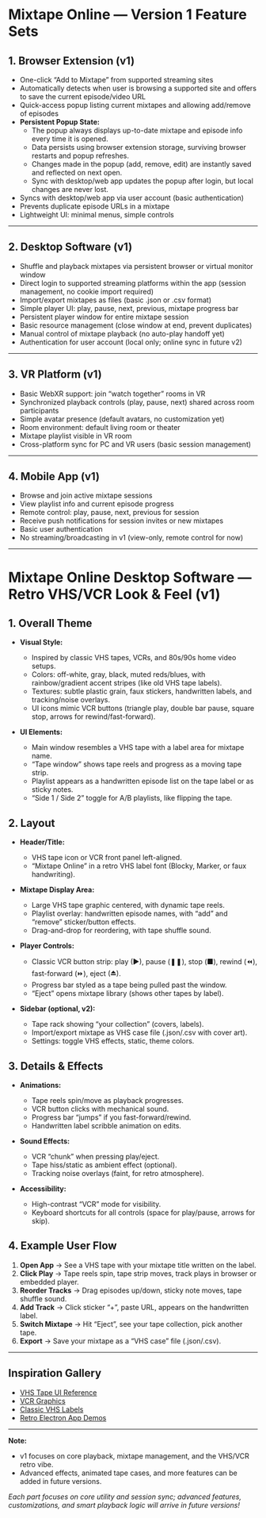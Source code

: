 # Mixtape Online — Version 1 Feature Sets

## 1. Browser Extension (v1)

- One-click “Add to Mixtape” from supported streaming sites
- Automatically detects when user is browsing a supported site and offers to save the current episode/video URL
- Quick-access popup listing current mixtapes and allowing add/remove of episodes
- **Persistent Popup State:**  
  - The popup always displays up-to-date mixtape and episode info every time it is opened.
  - Data persists using browser extension storage, surviving browser restarts and popup refreshes.
  - Changes made in the popup (add, remove, edit) are instantly saved and reflected on next open.
  - Sync with desktop/web app updates the popup after login, but local changes are never lost.
- Syncs with desktop/web app via user account (basic authentication)
- Prevents duplicate episode URLs in a mixtape
- Lightweight UI: minimal menus, simple controls

---

## 2. Desktop Software (v1)

- Shuffle and playback mixtapes via persistent browser or virtual monitor window
- Direct login to supported streaming platforms within the app (session management, no cookie import required)
- Import/export mixtapes as files (basic .json or .csv format)
- Simple player UI: play, pause, next, previous, mixtape progress bar
- Persistent player window for entire mixtape session
- Basic resource management (close window at end, prevent duplicates)
- Manual control of mixtape playback (no auto-play handoff yet)
- Authentication for user account (local only; online sync in future v2)

---

## 3. VR Platform (v1)

- Basic WebXR support: join “watch together” rooms in VR
- Synchronized playback controls (play, pause, next) shared across room participants
- Simple avatar presence (default avatars, no customization yet)
- Room environment: default living room or theater
- Mixtape playlist visible in VR room
- Cross-platform sync for PC and VR users (basic session management)

---

## 4. Mobile App (v1)

- Browse and join active mixtape sessions
- View playlist info and current episode progress
- Remote control: play, pause, next, previous for session
- Receive push notifications for session invites or new mixtapes
- Basic user authentication
- No streaming/broadcasting in v1 (view-only, remote control for now)

---

# Mixtape Online Desktop Software — Retro VHS/VCR Look & Feel (v1)

## 1. Overall Theme

- **Visual Style:**  
  - Inspired by classic VHS tapes, VCRs, and 80s/90s home video setups.
  - Colors: off-white, gray, black, muted reds/blues, with rainbow/gradient accent stripes (like old VHS tape labels).
  - Textures: subtle plastic grain, faux stickers, handwritten labels, and tracking/noise overlays.
  - UI icons mimic VCR buttons (triangle play, double bar pause, square stop, arrows for rewind/fast-forward).

- **UI Elements:**  
  - Main window resembles a VHS tape with a label area for mixtape name.
  - “Tape window” shows tape reels and progress as a moving tape strip.
  - Playlist appears as a handwritten episode list on the tape label or as sticky notes.
  - “Side 1 / Side 2” toggle for A/B playlists, like flipping the tape.

## 2. Layout

- **Header/Title:**  
  - VHS tape icon or VCR front panel left-aligned.
  - “Mixtape Online” in a retro VHS label font (Blocky, Marker, or faux handwriting).

- **Mixtape Display Area:**  
  - Large VHS tape graphic centered, with dynamic tape reels.
  - Playlist overlay: handwritten episode names, with “add” and “remove” sticker/button effects.
  - Drag-and-drop for reordering, with tape shuffle sound.

- **Player Controls:**  
  - Classic VCR button strip: play (►), pause (❚❚), stop (■), rewind (⏪), fast-forward (⏩), eject (⏏).
  - Progress bar styled as a tape being pulled past the window.
  - “Eject” opens mixtape library (shows other tapes by label).

- **Sidebar (optional, v2):**  
  - Tape rack showing “your collection” (covers, labels).
  - Import/export mixtape as VHS case file (.json/.csv with cover art).
  - Settings: toggle VHS effects, static, theme colors.

## 3. Details & Effects

- **Animations:**  
  - Tape reels spin/move as playback progresses.
  - VCR button clicks with mechanical sound.
  - Progress bar “jumps” if you fast-forward/rewind.
  - Handwritten label scribble animation on edits.

- **Sound Effects:**  
  - VCR “chunk” when pressing play/eject.
  - Tape hiss/static as ambient effect (optional).
  - Tracking noise overlays (faint, for retro atmosphere).

- **Accessibility:**  
  - High-contrast “VCR” mode for visibility.
  - Keyboard shortcuts for all controls (space for play/pause, arrows for skip).

## 4. Example User Flow

1. **Open App** → See a VHS tape with your mixtape title written on the label.
2. **Click Play** → Tape reels spin, tape strip moves, track plays in browser or embedded player.
3. **Reorder Tracks** → Drag episodes up/down, sticky note moves, tape shuffle sound.
4. **Add Track** → Click sticker “+”, paste URL, appears on the handwritten label.
5. **Switch Mixtape** → Hit “Eject”, see your tape collection, pick another tape.
6. **Export** → Save your mixtape as a “VHS case” file (.json/.csv).

---

## Inspiration Gallery

- [VHS Tape UI Reference](https://dribbble.com/shots/1984859-VHS-User-Interface)
- [VCR Graphics](https://www.pinterest.com/search/pins/?q=VCR%20ui)
- [Classic VHS Labels](https://www.fontspace.com/category/vhs)
- [Retro Electron App Demos](https://github.com/sudhakarhn/retro-electron-apps)

---

**Note:**  
- v1 focuses on core playback, mixtape management, and the VHS/VCR retro vibe.  
- Advanced effects, animated tape cases, and more features can be added in future versions.


*Each part focuses on core utility and session sync; advanced features, customizations, and smart playback logic will arrive in future versions!*
